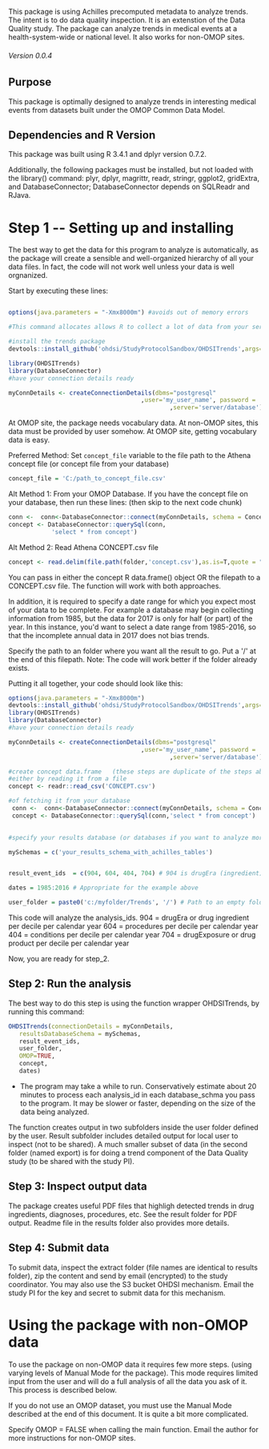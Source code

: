 This package is using Achilles precomputed metadata to analyze trends. The intent is to do data quality inspection. It is an extenstion of the Data Quality study.  The package can  analyze trends in medical events at a health-system-wide or national level. It also works for non-OMOP sites. 


###### Version 0.0.4

## Purpose
This package is optimally designed to analyze trends in interesting medical events from datasets built under the OMOP Common Data Model. 


## Dependencies and R Version
This package was built using R 3.4.1 and dplyr version 0.7.2.

Additionally, the following packages must be installed, but not loaded with the library() command:
plyr, dplyr, magrittr, readr, stringr, ggplot2, gridExtra, and DatabaseConnector; DatabaseConnector depends on SQLReadr and RJava.



# Step 1 -- Setting up and installing

The best way to get the data for this program to analyze is automatically, as the package will create a sensible and well-organized hierarchy of all your data files. In fact, the code will not work well unless your data is well orgnanized. 

Start by executing these lines:

```r

options(java.parameters = "-Xmx8000m") #avoids out of memory errors

#This command allocates allows R to collect a lot of data from your server without running into java.lang.OutOfMemoryErrors. It's imparative that you run this line BEFORE loading any packages. If you've loaded packages, restart R, or open a fresh R session.

#install the trends package
devtools::install_github('ohdsi/StudyProtocolSandbox/OHDSITrends',args="--no-multiarch")

library(OHDSITrends)
library(DatabaseConnector)
#have your connection details ready 

myConnDetails <- createConnectionDetails(dbms="postgresql"
                                     ,user='my_user_name', password = 'my_password'
                                             ,server='server/database')
```

At OMOP site, the package needs vocabulary data. At non-OMOP sites, this data must be provided by user somehow.
At OMOP site, getting vocabulary data is easy. 

Preferred Method: Set `concept_file` variable to the file path to the Athena concept file (or concept file from your database)
```r
concept_file = 'C:/path_to_concept_file.csv'
```

Alt Method 1: From your OMOP Database.
If you have the concept file on your database, then run these lines: (then skip to the next code chunk)
 ```r
 conn <-  conn<-DatabaseConnector::connect(myConnDetails, schema = ConceptSchema)
 concept <- DatabaseConnector::querySql(conn,
             'select * from concept')
 
 ```
 
 Alt Method 2:
 Read Athena CONCEPT.csv file
 
 ```r
 concept <- read.delim(file.path(folder,'concept.csv'),as.is=T,quote = "")
 ```
 
You can pass in either the concept R data.frame() object OR the filepath to a CONCEPT.csv file. The function will work with both approaches.

In addition, it is required  to specify a date range for which you expect most of your data to be complete. For example a database may begin collecting information from 1985, but the data for 2017 is only for half (or part) of the year. In this instance, you'd want to select a date range from 1985-2016, so that the incomplete annual data in 2017 does not bias trends.

Specify the path to an folder where you want all the result to go. Put a '/' at the end of this filepath. Note: The code will work better if the folder already exists.

Putting it all together, your code should look  like this:

```r
options(java.parameters = "-Xmx8000m")
devtools::install_github('ohdsi/StudyProtocolSandbox/OHDSITrends',args="--no-multiarch")
library(OHDSITrends)
library(DatabaseConnector)
#have your connection details ready 

myConnDetails <- createConnectionDetails(dbms="postgresql"
                                     ,user='my_user_name', password = 'my_password'
                                             ,server='server/database')

#create concept data.frame   (these steps are duplicate of the steps above)
#either by reading it from a file
concept <- readr::read_csv('CONCEPT.csv')

#of fetching it from your database
 conn <-  conn<-DatabaseConnector::connect(myConnDetails, schema = ConceptSchema)
 concept <- DatabaseConnector::querySql(conn,'select * from concept')
 

#specify your results database (or databases if you want to analyze more than one

mySchemas = c('your_results_schema_with_achilles_tables')


result_event_ids  = c(904, 604, 404, 704) # 904 is drugEra (ingredient), 604 is procedure, 404 is condition, 704 = drugExposure

dates = 1985:2016 # Appropriate for the example above

user_folder = paste0('c:/myfolder/Trends', '/') # Path to an empty folder to put all the exciting results with a '/')

```
This code will analyze the analysis_ids.
904 = drugEra or drug ingredient per decile per calendar year
604 = procedures per decile per calendar year
404 = conditions per decile per calendar year
704 = drugExposure or drug product per decile per calendar year

Now, you are ready for step_2.

## Step 2: Run the analysis

The best way to do this step is using the function wrapper OHDSITrends, by running this command:

```r
OHDSITrends(connectionDetails = myConnDetails,
   resultsDatabaseSchema = mySchemas, 
   result_event_ids,
   user_folder,
   OMOP=TRUE,
   concept, 
   dates)
```
* The program may take a while to run. Conservatively estimate about 20 minutes to process each analysis_id in each database_schma you pass to the program. It may be slower or faster, depending on the size of the data being analyzed.


The function creates output in two subfolders inside the user folder defined by the user. Result subfolder includes detailed output for local user to inspect (not to be shared). A much smaller subset of data (in the second folder (named export) is for doing a trend component of the Data Quality study (to be shared with the study PI).

## Step 3: Inspect output data

The package creates useful PDF files that highligh detected trends in drug ingredients, diagnoses, procedures, etc.
See the result folder for PDF output. Readme file in the results folder also provides more details.

## Step 4: Submit data

To submit data, inspect the extract folder (file names are identical to results folder), zip the content and send by email (encrypted) to the study coordinator. You may also use the S3 bucket OHDSI mechanism. Email the study PI for the key and secret to submit data for this mechanism.


# Using the package with non-OMOP data

To use the package on non-OMOP data it requires few more steps. (using  varying levels of Manual Mode for the package).  This mode requires limited input from the user and will do a full analysis of all the data you ask of it. This process is described below.

If you do not use an OMOP dataset, you must use the Manual Mode described at the end of this document. It is quite a bit more complicated. 


Specify OMOP = FALSE when calling the main function.
Email the author for more instructions for non-OMOP sites.



